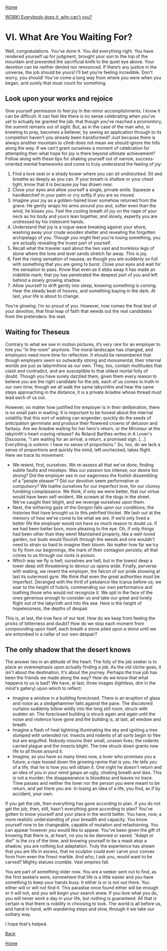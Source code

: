 [Home](../index.md)

[WORK! Everybody does it, why can't you?](../WEDIWCY/wediwcy.md)
# VI. What Are You Waiting For?

Well, congratulations. You’ve done it. You did everything right. You have rendered yourself up for judgment, brought your son to the top of the mountain and presented the sacrificial knife to the quiet eye above. Your devotion can be neither denied nor renounced. If there’s any justice in the universe, the job should be yours! I’ll bet you’re feeling incredible. Don't worry, you should! You've come a long way from where you were when you began, and surely that must count for something.

## Look upon your works and rejoice

Give yourself permission to feel joy in the minor accomplishments. I know it can be difficult. It can feel like there is no sense celebrating when you've yet to actually be granted the job; that though you've reached a promontory, the summit remains out of sight. But, as in the case of the man who, in kneeling to pray, becomes a believer, by seeing an application through to its completion haven't you already been transformed? Just because there is always another mountain to climb does not mean we should ignore the hills along the way. If we can't grant ourselves a moment of celebration for attempting then what hope for joy is there beyond ultimate achievement? Follow along with these tips for shaking yourself out of narrow, success-oriented mental frameworks and come to truly understand the feeling of joy:

1. Find a love seat or a shady bower where you can sit undisturbed. Sit and breathe as deeply as you can. If your breath is shallow or your chest tight, know that it is because joy has drawn near.
2. Close your eyes and allow yourself a single, private smile. Squeeze a handkerchief in your palm or cry softly if you are so moved.
3. Imagine your joy as a golden-haired lover somehow returned from the grave. He gently wraps his arms around you and, softer even than the wind, he kisses you. Feel the cooling breath of joy on the nape of your neck as his body and yours lean together, and slowly, expertly you are undressed by his iridescent hands.
4. Understand that joy is a rogue wave breaking against your shore, washing away your crude wooden shelter and revealing the forgotten archipelago of you. Though you might feel you're losing something, you are actually revealing the truest part of yourself.
5. Recall what the traveler said about the two vast and trunkless legs of stone where the lone and level sands stretch far away. This is joy.
6. Feel the rising sensation of nausea, as though you are suddenly so full with something that you are going to burst. Close your eyes and wait for the sensation to pass. Know that even as it ebbs away it has made an indelible mark; that joy has penetrated the deepest part of you and left behind a slowly growing shadow.
7. Allow yourself to drift gently into sleep, knowing something is coming. Hear the steady beat of hooves, and something baying in the dark. At last, your life is about to change.

You’re glowing. I’m so proud of you. However, now comes the final test of your devotion, that final leap of faith that weeds out the real candidates from the pretenders: the wait.

## Waiting for Theseus

Contrary to what we see in motion pictures, it’s very rare for an employer to hire you “in the room” anymore. The moral landscape has changed, and employers need more time for reflection. It should be remembered that though employers seem so outwardly strong and monumental, their internal worlds are just as labyrinthine as our own. They, too, contain multitudes that clash and contradict, and are susceptible to that oldest mortal folly of doubt. Though you have surely dazzled them, given them every reason to believe you are the right candidate for the job, each of us comes to truth in our own time; though we all walk the same labyrinths and hear the same steps approaching in the distance, it is a private Ariadne whose thread must lead each of us out.

However, no matter how justified the employer is in their deliberation, there is no small pain in waiting. It is important to be honest about the internal volatility that this sort of waiting can engender; quickly do the seeds of anticipation germinate and produce their flowered crowns of delusion and fantasy. Are we Ariadne waiting for her hero's return, or the Minotaur at the labyrinth's heart craving release? As Roland Barthes writes in A Lover's Discourse, "I am waiting for an arrival, a return, a promised sign. [...] Everything is solemn: I have no sense of proportions." So, too, do we lack a sense of proportions and quickly the mind, left unchecked, takes flight. Here we trace its movement:

- We resent, first, ourselves. We re-assess all that we’ve done, finding subtle faults and missteps. Was our passion too intense; our desire too strong? Did the employer see in our eagerness the foolish dissembling of a “people pleaser”? Did our devotion seem performative or compulsory? We loathe ourselves for our imperfect love, for our clumsy fumbling complaisance. We think, if only we were better, that our virtue would have been self-evident. We scream at the dogs in the street. We’ve caught their blight, and we revenge ourselves upon them.
- Next, the withering gaze of the Gorgon falls upon our conditions; the histories that have brought us to this petrified thicket. We lash out at the memory of how we’ve come to be what we are. If we’d only lived a better life the employer would not have so much reason to doubt us. If we had been better born, more pleasing to the eye. Oh, if only things had been other than they were! Maintained properly, like a well-loved garden, our buds would flourish through the weeds and one wouldn’t need to strain so hard to imagine their bloom. No matter how far we try to fly from our beginnings, the mark of their contagion persists; all that comes to us through our roots is poison.
- Which way we fly is hell; ourselves are hell, but in the lowest deep a lower deep still threatening to devour us opens wide. Finally, perverse with waiting, we resent the employer, the falcon of our pride showing at last its outermost gyre. We think that even the great authorities must be imperfect. Deranged with the thrill of petulance like Icarus before us; we soar to the height of hubris, commending our own performance and loathing those who would not recognize it. We spit in the face of the ones generous enough to consider us and take our great and lonely flight out of the labyrinth and into the sea. Here is the height of hopelessness, the depths of despair.

This is, at last, the true face of our test. How do we keep from feeling the pricks of bitterness and doubt? How do we stop each moment from compounding upon itself, each breath a stone piled upon a stone until we are entombed in a cellar of our own despair?

## The only shadow that the desert knows

The answer lies in an attitude of the heart. The folly of the job seeker is to place an overemphasis upon actually finding a job. As the old cliche goes, it isn't about the destination, it's about the journey. Perhaps the true job has been the friends we made along the way? How do we know that what happens to us is bad? We have, at last, three images (lightless, dim in the mind's gallery) upon which to reflect:

- Imagine a window in a building foreclosed. There is an eruption of glass and noise as a sledgehammer falls against the pane. The discolored curtains suddenly billow wildly into the long still room, struck with sudden air. The foreclosed building is struck again and again until the noise and violence have gone and the building is, at last, all window and breath.
- Imagine a flash of heat lightning illuminating the sky and igniting a tree slumped with untended rot. Insects and rodents of all sorts begin to flee but are engulfed. Nobody mourns their small, unseen lives; the rodents carried plague and the insects blight. The tree struck down grants new life to all those around it.
- Imagine, as you have so many times now, a lover who promises you a future; a rope tossed down the growing ravine that is you. He tells you of a life, that he is how you will obtain it. One night he doesn't return and an idea of you in your mind gasps an ugly, choking breath and dies. This is not a murder; the disappearance is bloodless and leaves no trace. Time passes and neither the lover nor the person you were meant to be return, and yet there you are. In losing an idea of a life, you find, as if by accident, your own.

If you get the job, then everything has gone according to plan. If you do not get the job, then, still, hasn't everything gone according to plan? You've gotten to know yourself and your place in the world better. You have, now, a more realistic understanding of your breadth and capacity. You know yourself now to be changeable, capable of mutation and refashioning. You can appear however you would like to appear. You've been given the gift of knowing that there is, at heart, no you to be damned or saved. "Adapt or die!" is the cry of the time, and knowing yourself to be a mask atop a shadow, you are nothing but adaptation. Truly the experience has shown that you are life in excess, that no sculptor could ever carve your convex form from even the finest marble. And who, I ask you, would want to be carved? Mighty statues crumble. Vast empires fall.

You are part of something older now. You are a seeker sent out to find, as the first seekers were, somewhere that life is a little easier and you have something to keep your hands busy. It either is or is not out there. You either will or will not find it. This paradise once found either will be enough or it will not, and you will begin your search anew. If you love what you do, you will never work a day in your life, but nothing is guaranteed. All that is certain is that there is nobility in choosing to look. The world is all before us, and hand in hand, with wandering steps and slow, through it we take our solitary way.

I hope that's helped.

[Back](../WEDIWCY/wediwcy.md)

[Home](../index.md)